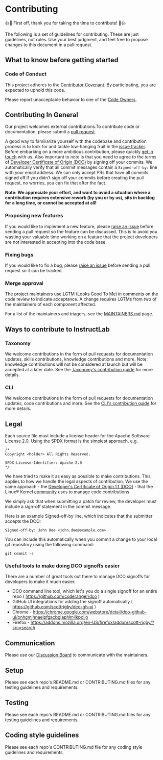 # Contributing

👍🎉 First off, thank you for taking the time to contribute! 🎉👍

The following is a set of guidelines for contributing. These are just guidelines, not rules. Use your best judgment, and feel free to propose changes to this document in a pull request. 

## What to know before getting started

### Code of Conduct

This project adheres to the [Contributor Covenant](./CODE_OF_CONDUCT.md). By participating, you are expected to uphold this code.

Please report unacceptable behavior to one of the [Code Owners](./CODEOWNERS).

## Contributing In General

Our project welcomes external contributions.To contribute code or documentation, please submit a [pull request](/pulls).

A good way to familiarize yourself with the codebase and contribution process is
to look for and tackle low-hanging fruit in the [issue tracker](/issues).
Before embarking on a more ambitious contribution, please quickly [get in touch](#communication) with us.
Also important to note is that you need to agree to the terms of [Developer Certificate of Origin (DCO)](https://developercertificate.org/) by signing off your commits. We automatically verify that all commit messages contain a `Signed-off-by:` line with your email address. We can only accept PRs that have all commits signed off.If you didn't sign off your commits before creating the pull request, no worries, you can fix that after the fact.

**Note: We appreciate your effort, and want to avoid a situation where a contribution
requires extensive rework (by you or by us), sits in backlog for a long time, or
cannot be accepted at all!**

### Proposing new features

If you would like to implement a new feature, please [raise an issue](/issues)
before sending a pull request so the feature can be discussed. This is to avoid
you wasting your valuable time working on a feature that the project developers
are not interested in accepting into the code base.

### Fixing bugs

If you would like to fix a bug, please [raise an issue](/issues) before sending a
pull request so it can be tracked.

### Merge approval

The project maintainers use LGTM (Looks Good To Me) in comments on the code
review to indicate acceptance. A change requires LGTMs from two of the
maintainers of each component affected.

For a list of the maintainers and triagers, see the [MAINTAINERS.md](MAINTAINERS.md) page.

## Ways to contribute to InstructLab

### Taxonomy

We welcome contributions in the form of pull requests for documentation updates, skills contributions, knowledge contributions and more. Note: knowledge contributions will not be considered at launch but will be accepted at a later date.
See the [Taxonomy's contribution guide](https://github.com/instruct-lab/taxonomy/blob/main/CONTRIBUTING.md) for more details.

### CLI

We welcome contributions in the form of pull requests for documentation updates, code contributions and more. 
See the [CLI's contribution guide](https://github.com/instruct-lab/cli/blob/main/CONTRIBUTING/CONTRIBUTING.md) for more details.

## Legal

Each source file must include a license header for the Apache
Software License 2.0. Using the SPDX format is the simplest approach.
e.g.

```
/*
Copyright <holder> All Rights Reserved.

SPDX-License-Identifier: Apache-2.0
*/
```

We have tried to make it as easy as possible to make contributions. This
applies to how we handle the legal aspects of contribution. We use the
same approach - the [Developer's Certificate of Origin 1.1 (DCO)](https://developercertificate.org/) - that the Linux® Kernel [community](https://docs.kernel.org/process/submitting-patches.html#sign-your-work-the-developer-s-certificate-of-origin)
uses to manage code contributions.

We simply ask that when submitting a patch for review, the developer
must include a sign-off statement in the commit message.

Here is an example Signed-off-by line, which indicates that the
submitter accepts the DCO:

```
Signed-off-by: John Doe <john.doe@example.com>
```

You can include this automatically when you commit a change to your
local git repository using the following command:

```
git commit -s
```

### Useful tools to make doing DCO signoffs easier

There are a number of great tools out there to manage DCO signoffs for developers to make it much easier.

- DCO command line tool, which let's you do a single signoff for an entire repo ( <https://github.com/coderanger/dco> )
- GitHub UI integrations for adding the signoff automatically ( <https://github.com/scottrigby/dco-gh-ui> )
- Chrome - <https://chrome.google.com/webstore/detail/dco-github-ui/onhgmjhnaeipfgacbglaphlmllkpoijo>
- Firefox - <https://addons.mozilla.org/en-US/firefox/addon/scott-rigby/?src=search>

## Communication

Please use our [Discussion Board](https://github.com/orgs/instruct-lab/discussions) to communicate with the maintainers.

## Setup

Please see each repo's README.md or CONTRIBUTING.md files for any testing guidelines and requirements.

## Testing

Please see each repo's README.md or CONTRIBUTING.md files for any testing guidelines and requirements.

## Coding style guidelines

Please see each repo's CONTRIBUTING.md file for any coding style guidelines and requirements.



